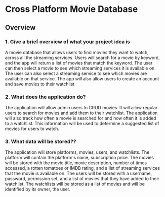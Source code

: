 # Cross Platform Movie Database 
## Overview
### 1. Give a brief overview of what your project idea is
A movie database that allows users to find movies they want to watch, across all the streaming services. Users will
search for a movie by keyword, and the app will return a list of movies that match the keyword. The user can then
select a movie to see which streaming services it is available on. The user can also select a streaming service to
see which movies are available on that service. The app will also allow users to create an account and save movies
to their watchlist.

### 2. What does the application do?
The application will allow admin users to CRUD movies. It will allow regular users to search for movies and add them to
their watchlist. The application will also track how often a movie is searched for and how often it is added to a
watchlist. This information will be used to determine a suggested list of movies for users to watch.

### 3. What data will be stored??
The application will store platforms, movies, users, and watchlists. The platform will contain the platform's name,
subscription price. The movies will be stored with the movie title, movie description, number of times accessed, a
rotten tomatoes or IMDB rating, and a list of streaming services that the movie is available on. The users will be
stored with a username, password, permission set, and a list of movies that they have added to their watchlist. The
watchlists will be stored as a list of movies and will be identified by its owner, the user.


